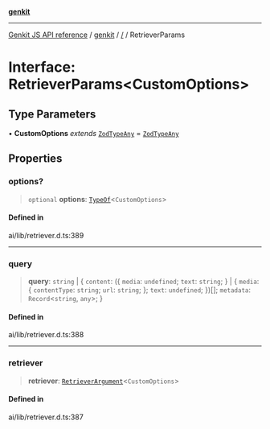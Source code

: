[**genkit**](../README.md)

***

[Genkit JS API reference](../../README.md) / [genkit](../README.md) / [/](../README.md) / RetrieverParams

# Interface: RetrieverParams\<CustomOptions\>

## Type Parameters

• **CustomOptions** *extends* [`ZodTypeAny`](../namespaces/z/type-aliases/ZodTypeAny.md) = [`ZodTypeAny`](../namespaces/z/type-aliases/ZodTypeAny.md)

## Properties

### options?

> `optional` **options**: [`TypeOf`](../namespaces/z/type-aliases/TypeOf.md)\<`CustomOptions`\>

#### Defined in

ai/lib/retriever.d.ts:389

***

### query

> **query**: `string` \| \{ `content`: (\{ `media`: `undefined`; `text`: `string`; \} \| \{ `media`: \{ `contentType`: `string`; `url`: `string`; \}; `text`: `undefined`; \})[]; `metadata`: `Record`\<`string`, `any`\>; \}

#### Defined in

ai/lib/retriever.d.ts:388

***

### retriever

> **retriever**: [`RetrieverArgument`](../type-aliases/RetrieverArgument.md)\<`CustomOptions`\>

#### Defined in

ai/lib/retriever.d.ts:387
